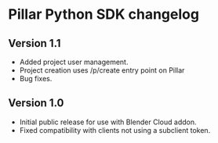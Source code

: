 Pillar Python SDK changelog
===========================

Version 1.1
-----------

- Added project user management.
- Project creation uses /p/create entry point on Pillar
- Bug fixes.


Version 1.0
-----------

- Initial public release for use with Blender Cloud addon.
- Fixed compatibility with clients not using a subclient token.

